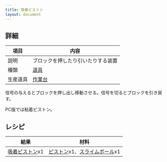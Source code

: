 ```yaml
---
title: 吸着ピストン
layout: document
---
```

## 詳細

|項目|内容|
|---|---|
|説明|ブロックを押したり引いたりする装置|
|種類|[道具](道具)|
|生産道具|[作業台](作業台)|

信号の与えるとブロックを押し出し移動させる。信号を切るとブロックを引き戻す。

PC版では粘着ピストン。

## レシピ

|結果|材料|
|---|---|
|[吸着ピストン](吸着ピストン)x1|[ピストン](ピストン)x1、[スライムボール](スライムボール)x1|

